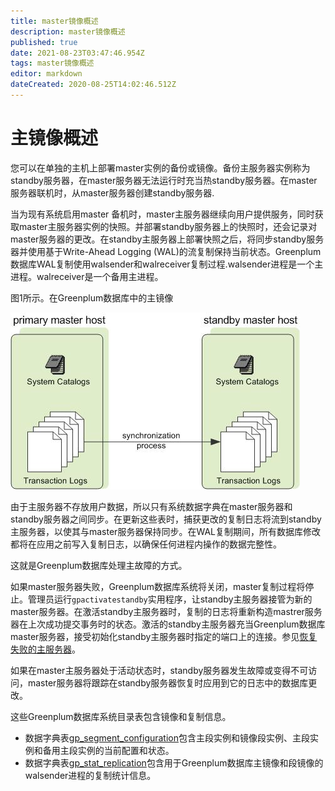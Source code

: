 ```yaml
---
title: master镜像概述
description: master镜像概述
published: true
date: 2021-08-23T03:47:46.954Z
tags: master镜像概述
editor: markdown
dateCreated: 2020-08-25T14:02:46.512Z
---
```


# 主镜像概述
您可以在单独的主机上部署master实例的备份或镜像。备份主服务器实例称为standby服务器，在master服务器无法运行时充当热standby服务器。在master服务器联机时，从master服务器创建standby服务器.


当为现有系统启用master 备机时，master主服务器继续向用户提供服务，同时获取master主服务器实例的快照。并部署standby服务器上的快照时，还会记录对master服务器的更改。在standby主服务器上部署快照之后，将同步standby服务器并使用基于Write-Ahead Logging (WAL)的流复制保持当前状态。Greenplum数据库WAL复制使用walsender和walreceiver复制过程.walsender进程是一个主进程。walreceiver是一个备用主进程。

图1所示。在Greenplum数据库中的主镜像

![standby_master.jpg](/greenplum/standby_master.jpg)

由于主服务器不存放用户数据，所以只有系统数据字典在master服务器和standby服务器之间同步。在更新这些表时，捕获更改的复制日志将流到standby主服务器，以使其与master服务器保持同步。在WAL复制期间，所有数据库修改都将在应用之前写入复制日志，以确保任何进程内操作的数据完整性。

这就是Greenplum数据库处理主故障的方式。

如果master服务器失败，Greenplum数据库系统将关闭，master复制过程将停止。管理员运行`gpactivatestandby`实用程序，让standby主服务器接管为新的master服务器。在激活standby主服务器时，复制的日志将重新构造mastrer服务器在上次成功提交事务时的状态。激活的standby主服务器充当Greenplum数据库master服务器，接受初始化standby主服务器时指定的端口上的连接。参见[恢复失败的主服务器]()。

如果在master主服务器处于活动状态时，standby服务器发生故障或变得不可访问，master服务器将跟踪在standby服务器恢复时应用到它的日志中的数据库更改。

这些Greenplum数据库系统目录表包含镜像和复制信息。
- 数据字典表[gp_segment_configuration]()包含主段实例和镜像段实例、主段实例和备用主段实例的当前配置和状态。
-  数据字典表[gp_stat_replication]()包含用于Greenplum数据库主镜像和段镜像的walsender进程的复制统计信息。
